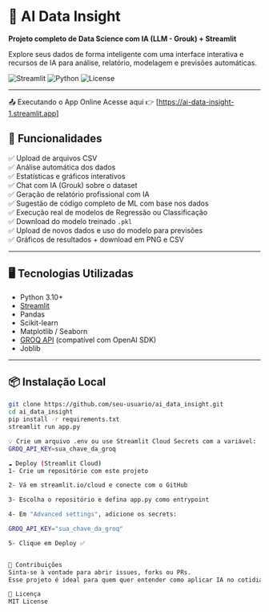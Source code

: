# 🧠 AI Data Insight

**Projeto completo de Data Science com IA (LLM - Grouk) + Streamlit**

Explore seus dados de forma inteligente com uma interface interativa e recursos de IA para análise, relatório, modelagem e previsões automáticas.

![Streamlit](https://img.shields.io/badge/Streamlit-Online-success?logo=streamlit)
![Python](https://img.shields.io/badge/Made%20with-Python-blue?logo=python)
![License](https://img.shields.io/badge/license-MIT-lightgrey)

---

📤 Executando o App Online
Acesse aqui 👉 [https://ai-data-insight-1.streamlit.app]

## 🚀 Funcionalidades

✅ Upload de arquivos CSV  
✅ Análise automática dos dados  
✅ Estatísticas e gráficos interativos  
✅ Chat com IA (Grouk) sobre o dataset  
✅ Geração de relatório profissional com IA  
✅ Sugestão de código completo de ML com base nos dados  
✅ Execução real de modelos de Regressão ou Classificação  
✅ Download do modelo treinado `.pkl`  
✅ Upload de novos dados e uso do modelo para previsões  
✅ Gráficos de resultados + download em PNG e CSV

---

## 🖥️ Tecnologias Utilizadas

- Python 3.10+
- [Streamlit](https://streamlit.io)
- Pandas
- Scikit-learn
- Matplotlib / Seaborn
- [GROQ API](https://console.groq.com) (compatível com OpenAI SDK)
- Joblib

---

## 📦 Instalação Local

```bash
git clone https://github.com/seu-usuario/ai_data_insight.git
cd ai_data_insight
pip install -r requirements.txt
streamlit run app.py

💡 Crie um arquivo .env ou use Streamlit Cloud Secrets com a variável:
GROQ_API_KEY=sua_chave_da_groq

☁️ Deploy (Streamlit Cloud)
1- Crie um repositório com este projeto

2- Vá em streamlit.io/cloud e conecte com o GitHub

3- Escolha o repositório e defina app.py como entrypoint

4- Em "Advanced settings", adicione os secrets:

GROQ_API_KEY="sua_chave_da_groq"

5- Clique em Deploy ✅


🤝 Contribuições
Sinta-se à vontade para abrir issues, forks ou PRs.
Esse projeto é ideal para quem quer entender como aplicar IA no cotidiano de um cientista de dados.

📄 Licença
MIT License


